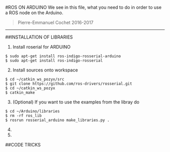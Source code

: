 #ROS ON ARDUINO
We see in this file, what you need to do in order to use a ROS node on the Arduino.

> Pierre-Emmanuel Cochet 2016-2017

____

##INSTALLATION OF LIBRARIES
1. Install roserial for ARDUINO
```
$ sudo apt-get install ros-indigo-rosserial-arduino
$ sudo apt-get install ros-indigo-rosserial
```

2. Install sources onto workspace
```
$ cd ~/catkin_ws_pozyx/src
$ git clone https://github.com/ros-drivers/rosserial.git
$ cd ~/catkin_ws_pozyx
$ catkin_make
 ```

3. (Optional) If you want to use the examples from the libray do
```
$ cd ~/Arduino/libraries
$ rm -rf ros_lib
$ rosrun rosserial_arduino make_libraries.py .
```

4.
5.

##CODE TRICKS
